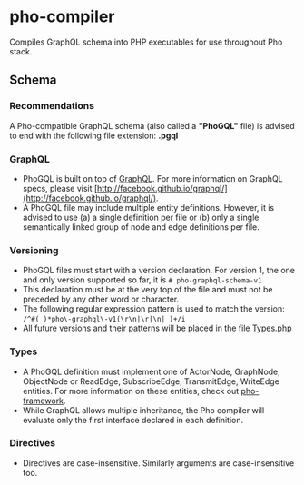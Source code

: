 # pho-compiler

Compiles GraphQL schema into PHP executables for use throughout Pho stack.

## Schema

### Recommendations

A Pho-compatible GraphQL schema (also called a **"PhoGQL"** file) is advised to end with the following file extension: **.pgql**

### GraphQL

* PhoGQL is built on top of [GraphQL](http://graphql.org/). For more information on GraphQL specs, please visit  [http://facebook.github.io/graphql/](http://facebook.github.io/graphql/).
* A PhoGQL file may include multiple entity definitions. However, it is advised to use (a) a single definition per file or (b) only a single semantically linked group of node and edge definitions per file.

### Versioning
* PhoGQL files must start with a version declaration. For version 1, the one and only version supported so far, it is ```# pho-graphql-schema-v1```
* This declaration must be at the very top of the file and must not be preceded by any other word or character. 
* The following regular expression pattern is used to match the version: ```/^#( )*pho\-graphql\-v1(\r\n|\r|\n| )+/i```
* All future versions and their patterns will be placed in the file [Types.php](https://github.com/phonetworks/pho-compiler/blob/master/src/Pho/Compiler/Types.php)

### Types
* A PhoGQL definition must implement one of ActorNode, GraphNode, ObjectNode or ReadEdge, SubscribeEdge, TransmitEdge, WriteEdge entities. For more information on these entities, check out [pho-framework](http://github.com/phonetworks/pho-framework).
* While GraphQL allows multiple inheritance, the Pho compiler will evaluate only the first interface declared in each definition.

### Directives
* Directives are case-insensitive. Similarly arguments are case-insensitive too.